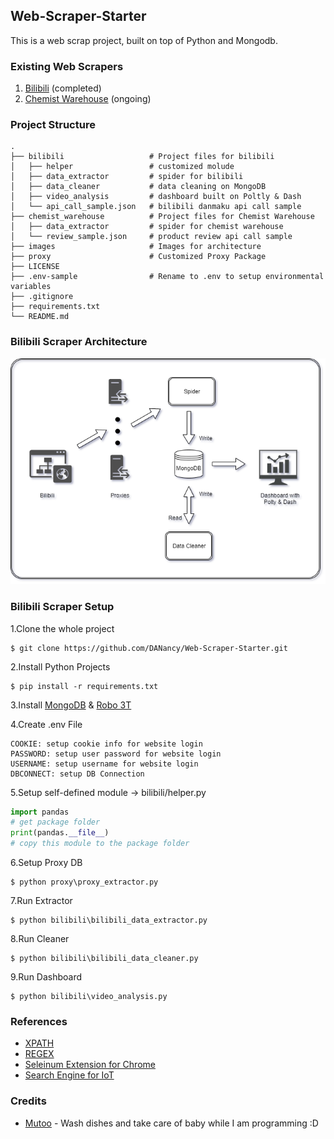 ## Web-Scraper-Starter

This is a web scrap project, built on top of Python and Mongodb. 


### Existing Web Scrapers
1. [Bilibili](https://www.bilibili.com) (completed)
2. [Chemist Warehouse](https://www.chemistwarehouse.com.au) (ongoing)


### Project Structure
```text
.
├── bilibili                   # Project files for bilibili 
│   ├── helper                 # customized molude
│   ├── data_extractor         # spider for bilibili
│   ├── data_cleaner           # data cleaning on MongoDB
│   ├── video_analysis         # dashboard built on Poltly & Dash
│   └── api_call_sample.json   # bilibili danmaku api call sample
├── chemist_warehouse          # Project files for Chemist Warehouse
│   ├── data_extractor         # spider for chemist warehouse
│   └── review_sample.json     # product review api call sample
├── images                     # Images for architecture
├── proxy                      # Customized Proxy Package
├── LICENSE
├── .env-sample                # Rename to .env to setup environmental variables
├── .gitignore
├── requirements.txt
└── README.md
```


### Bilibili Scraper Architecture
<img src="images/bilibili_scraper_diagram.png" width="600">


### Bilibili Scraper Setup 
1.Clone the whole project
```shell script
$ git clone https://github.com/DANancy/Web-Scraper-Starter.git
```

2.Install Python Projects
```shell script
$ pip install -r requirements.txt
```

3.Install [MongoDB](https://www.mongodb.com/download-center/enterprise?tck=docs_server) & [Robo 3T](https://robomongo.org/)

4.Create .env File
```text
COOKIE: setup cookie info for website login
PASSWORD: setup user password for website login
USERNAME: setup username for website login
DBCONNECT: setup DB Connection
```

5.Setup self-defined module -> bilibili/helper.py
```python
import pandas
# get package folder
print(pandas.__file__)
# copy this module to the package folder
```

6.Setup Proxy DB
```shell script
$ python proxy\proxy_extractor.py
```

7.Run Extractor
```shell script
$ python bilibili\bilibili_data_extractor.py
```

8.Run Cleaner
```shell script
$ python bilibili\bilibili_data_cleaner.py
```

9.Run Dashboard
```shell script
$ python bilibili\video_analysis.py
```


### References
* [XPATH](https://devhints.io/xpath)
* [REGEX](https://www.debuggex.com/cheatsheet/regex/python)
* [Seleinum Extension for Chrome](https://chrome.google.com/webstore/detail/selenium-ide/mooikfkahbdckldjjndioackbalphokd?hl=en)
* [Search Engine for IoT](https://www.shodan.io/)


### Credits
* [Mutoo](https://github.com/mutoo) - Wash dishes and take care of baby while I am programming :D